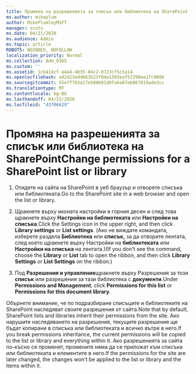 ```yaml
---
title: Промяна на разрешенията за списък или библиотека на SharePoint
ms.author: mikeplum
author: MikePlumleyMSFT
manager: scotv
ms.date: 04/21/2020
ms.audience: Admin
ms.topic: article
ROBOTS: NOINDEX, NOFOLLOW
localization_priority: Normal
ms.collection: Adm_O365
ms.custom: ''
ms.assetid: 1cb414cf-a4a4-4b35-84c2-0723cf5c5a14
ms.openlocfilehash: a42d23edd663523f8da1392eaf57290ee1fc900b
ms.sourcegitcommit: 55eff703a17e500681d8fa6a87eb067019ade3cc
ms.translationtype: MT
ms.contentlocale: bg-BG
ms.lasthandoff: 04/22/2020
ms.locfileid: "43706629"
---
```

# <a name="change-permissions-for-a-sharepoint-list-or-library"></a><span data-ttu-id="01ea0-102">Промяна на разрешенията за списък или библиотека на SharePoint</span><span class="sxs-lookup"><span data-stu-id="01ea0-102">Change permissions for a SharePoint list or library</span></span>

1. <span data-ttu-id="01ea0-103">Отидете на сайта на SharePoint в уеб браузър и отворете списъка или библиотеката.</span><span class="sxs-lookup"><span data-stu-id="01ea0-103">Go to the SharePoint site in a web browser and open the list or library.</span></span>
    
2. <span data-ttu-id="01ea0-104">Щракнете върху иконата настройки в горния десен и след това щракнете върху **Настройки на библиотеката** или **Настройки на списъка**.</span><span class="sxs-lookup"><span data-stu-id="01ea0-104">Click the Settings icon in the upper right, and then click **Library settings** or **List settings**.</span></span> <span data-ttu-id="01ea0-105">(Ако не виждате командата, изберете раздела **Библиотека** или **списък,** за да отворите лентата, след което щракнете върху Настройки на **библиотеката** или **Настройки на списъка** на лентата.)</span><span class="sxs-lookup"><span data-stu-id="01ea0-105">(If you don't see the command, choose the **Library** or **List** tab to open the ribbon, and then click **Library Settings** or **List Settings** on the ribbon.)</span></span> 
    
3. <span data-ttu-id="01ea0-106">Под **Разрешения и управление**щракнете върху Разрешения за този **списък** или разрешения за тази библиотека с **документи**.</span><span class="sxs-lookup"><span data-stu-id="01ea0-106">Under **Permissions and Management**, click **Permissions for this list** or **Permissions for this document library**.</span></span>
    
<span data-ttu-id="01ea0-107">Обърнете внимание, че по подразбиране списъците и библиотеките на SharePoint наследяват своите разрешения от сайта.</span><span class="sxs-lookup"><span data-stu-id="01ea0-107">Note that by default, SharePoint lists and libraries inherit their permissions from the site.</span></span> <span data-ttu-id="01ea0-108">Ако нарушите наследяването на разрешения, текущите разрешения ще бъдат копирани в списъка или библиотеката и всичко вътре в него.</span><span class="sxs-lookup"><span data-stu-id="01ea0-108">If you break permissions inheritance, the current permissions will be copied to the list or library and everything within it.</span></span> <span data-ttu-id="01ea0-109">Ако разрешенията за сайта по-късно се променят, промените няма да се приложат към списъка или библиотеката и елементите в него.</span><span class="sxs-lookup"><span data-stu-id="01ea0-109">If the permissions for the site are later changed, the changes won't be applied to the list or library and the items within it.</span></span>
  


